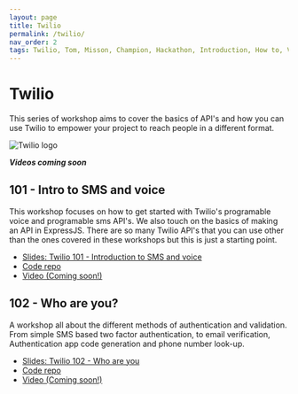 ```yaml
---
layout: page
title: Twilio 
permalink: /twilio/
nav_order: 2
tags: Twilio, Tom, Misson, Champion, Hackathon, Introduction, How to, Voice, sms
---
```

# Twilio 

This series of workshop aims to cover the basics of API's and how you can use Twilio to empower your project to reach people in a different format. 
  
![Twilio logo](https://www.twilio.com/docs/static/company/img/logos/red/twilio-logo-red.08d8d859a.png)

_**Videos coming soon**_

## 101 - Intro to SMS and voice
This workshop focuses on how to get started with Twilio's programable voice and programable sms API's. We also touch on the basics of making an API in ExpressJS. There are so many Twilio API's that you can use other than the ones covered in these workshops but this is just a starting point.

- [Slides: Twilio 101 - Introduction to SMS and voice](https://docs.google.com/presentation/d/1J2gvOEnEHCr5YwHwrteUc6w8xcaKRuUNUPBscZjmIxU/edit?usp=sharing)
- [Code repo](https://github.com/tomMisson/Twilio-101)
- [Video (Coming soon!)]()

## 102 - Who are you? 
A workshop all about the different methods of authentication and validation. From simple SMS based two factor authentication, to email verification, Authentication app code generation and phone number look-up.

- [Slides: Twilio 102 - Who are you](https://docs.google.com/presentation/d/1l1axzwpBViccTNtkQD2nkHFTuD90G07Qin__Us0pDvY/edit?usp=sharing)
- [Code repo](https://github.com/tomMisson/Twilio-102)
- [Video (Coming soon!)]()
